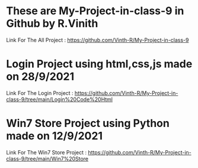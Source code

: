 # These are My-Project-in-class-9 in Github by R.Vinith
Link For The All Project : https://github.com/Vinth-R/My-Project-in-class-9
# Login Project using html,css,js made on 28/9/2021
Link For The Login Project : https://github.com/Vinth-R/My-Project-in-class-9/tree/main/Login%20Code%20Html
# Win7 Store Project using Python made on 12/9/2021
Link For The Win7 Store Project : https://github.com/Vinth-R/My-Project-in-class-9/tree/main/Win7%20Store
